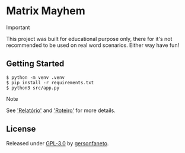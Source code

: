 # Matrix Mayhem

> [!IMPORTANT]
> This project was built for educational purpose only, there for it's not
> recommended to be used on real word scenarios. Either way have fun!

## Getting Started

```console
$ python -m venv .venv
$ pip install -r requirements.txt
$ python3 src/app.py
```

> [!NOTE]
> See ['Relatório'](./docs/Relatório.pdf) and ['Roteiro'](./docs/Roteiro.pdf) for more details.

## License

Released under [GPL-3.0][license-url] by [gersonfaneto][profile-url].

<!-- NOTE: Links... -->

[profile-url]: https://github.com/gersonfaneto

[license-url]: https://github.com/gersonfaneto/matrix-mayhem/blob/main/LICENSE
